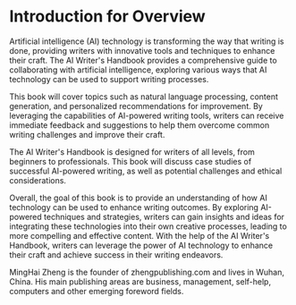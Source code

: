 # Introduction for Overview

Artificial intelligence (AI) technology is transforming the way that writing is done, providing writers with innovative tools and techniques to enhance their craft. The AI Writer's Handbook provides a comprehensive guide to collaborating with artificial intelligence, exploring various ways that AI technology can be used to support writing processes.

This book will cover topics such as natural language processing, content generation, and personalized recommendations for improvement. By leveraging the capabilities of AI-powered writing tools, writers can receive immediate feedback and suggestions to help them overcome common writing challenges and improve their craft.

The AI Writer's Handbook is designed for writers of all levels, from beginners to professionals. This book will discuss case studies of successful AI-powered writing, as well as potential challenges and ethical considerations.

Overall, the goal of this book is to provide an understanding of how AI technology can be used to enhance writing outcomes. By exploring AI-powered techniques and strategies, writers can gain insights and ideas for integrating these technologies into their own creative processes, leading to more compelling and effective content. With the help of the AI Writer's Handbook, writers can leverage the power of AI technology to enhance their craft and achieve success in their writing endeavors.

MingHai Zheng is the founder of zhengpublishing.com and lives in Wuhan, China. His main publishing areas are business, management, self-help, computers and other emerging foreword fields.
